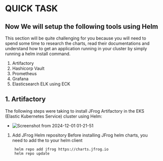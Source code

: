 # QUICK TASK 
## Now We will setup the following tools using Helm
This section will be quite challenging for you because you will need to spend some time to research the charts, read their documentations and understand how to get an application running in your cluster by simply running a helm install command.

1. Artifactory
2. Hashicorp Vault
3. Prometheus
4. Grafana
5. Elasticsearch ELK using ECK

## 1. Artifactory
The following steps were taking to install JFrog Artifactory in the EKS (Elastic Kubernetes Service) cluster using Helm:

- ![Screenshot from 2024-12-01 01-21-51](https://github.com/user-attachments/assets/c23faf93-0fe3-455e-806a-f266b8925cd1)


1. Add JFrog Helm repository
Before installing JFrog helm charts, you need to add the  to your helm client

        helm repo add jfrog https://charts.jfrog.io
        helm repo update


















































































































































































































































































































































































































































































